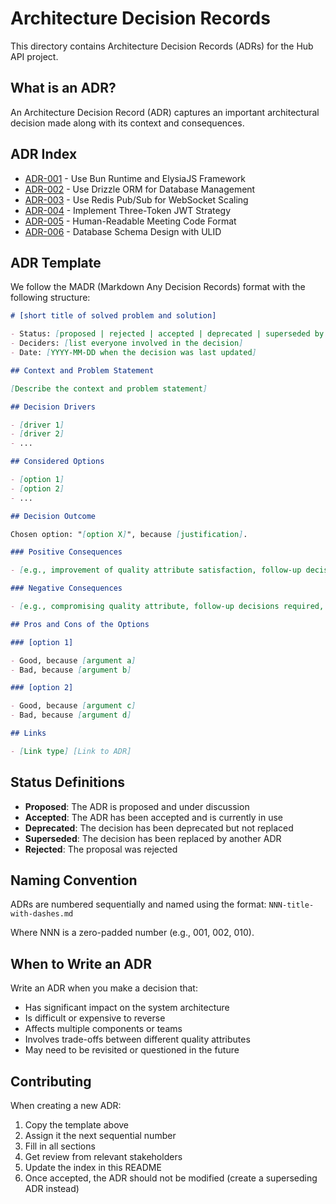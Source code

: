 # Architecture Decision Records

This directory contains Architecture Decision Records (ADRs) for the Hub API project.

## What is an ADR?

An Architecture Decision Record (ADR) captures an important architectural decision made along with its context and consequences.

## ADR Index

- [ADR-001](001-bun-and-elysiajs.md) - Use Bun Runtime and ElysiaJS Framework
- [ADR-002](002-drizzle-orm.md) - Use Drizzle ORM for Database Management
- [ADR-003](003-redis-pubsub-websocket-scaling.md) - Use Redis Pub/Sub for WebSocket Scaling
- [ADR-004](004-jwt-three-token-strategy.md) - Implement Three-Token JWT Strategy
- [ADR-005](005-meeting-code-format.md) - Human-Readable Meeting Code Format
- [ADR-006](006-database-schema-design.md) - Database Schema Design with ULID

## ADR Template

We follow the MADR (Markdown Any Decision Records) format with the following structure:

```markdown
# [short title of solved problem and solution]

- Status: [proposed | rejected | accepted | deprecated | superseded by ADR-XXXX]
- Deciders: [list everyone involved in the decision]
- Date: [YYYY-MM-DD when the decision was last updated]

## Context and Problem Statement

[Describe the context and problem statement]

## Decision Drivers

- [driver 1]
- [driver 2]
- ...

## Considered Options

- [option 1]
- [option 2]
- ...

## Decision Outcome

Chosen option: "[option X]", because [justification].

### Positive Consequences

- [e.g., improvement of quality attribute satisfaction, follow-up decisions required, ...]

### Negative Consequences

- [e.g., compromising quality attribute, follow-up decisions required, ...]

## Pros and Cons of the Options

### [option 1]

- Good, because [argument a]
- Bad, because [argument b]

### [option 2]

- Good, because [argument c]
- Bad, because [argument d]

## Links

- [Link type] [Link to ADR]
```

## Status Definitions

- **Proposed**: The ADR is proposed and under discussion
- **Accepted**: The ADR has been accepted and is currently in use
- **Deprecated**: The decision has been deprecated but not replaced
- **Superseded**: The decision has been replaced by another ADR
- **Rejected**: The proposal was rejected

## Naming Convention

ADRs are numbered sequentially and named using the format:
`NNN-title-with-dashes.md`

Where NNN is a zero-padded number (e.g., 001, 002, 010).

## When to Write an ADR

Write an ADR when you make a decision that:

- Has significant impact on the system architecture
- Is difficult or expensive to reverse
- Affects multiple components or teams
- Involves trade-offs between different quality attributes
- May need to be revisited or questioned in the future

## Contributing

When creating a new ADR:

1. Copy the template above
2. Assign it the next sequential number
3. Fill in all sections
4. Get review from relevant stakeholders
5. Update the index in this README
6. Once accepted, the ADR should not be modified (create a superseding ADR instead)
